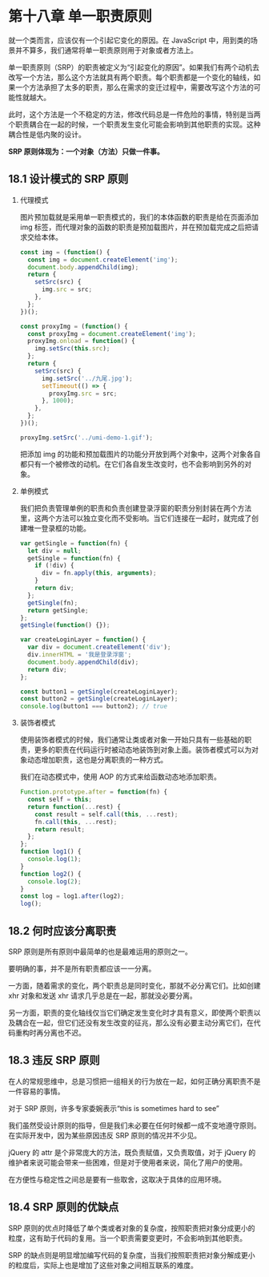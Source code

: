 # 第十八章 单一职责原则

就一个类而言，应该仅有一个引起它变化的原因。在 JavaScript 中，用到类的场景并不算多，我们通常将单一职责原则用于对象或者方法上。

单一职责原则（SRP）的职责被定义为“引起变化的原因”。如果我们有两个动机去改写一个方法，那么这个方法就具有两个职责。每个职责都是一个变化的轴线，如果一个方法承担了太多的职责，那么在需求的变迁过程中，需要改写这个方法的可能性就越大。

此时，这个方法是一个不稳定的方法，修改代码总是一件危险的事情，特别是当两个职责耦合在一起的时候，一个职责发生变化可能会影响到其他职责的实现。这种耦合性是低内聚的设计。

**SRP 原则体现为：一个对象（方法）只做一件事。**

## 18.1 设计模式的 SRP 原则

1. 代理模式

   图片预加载就是采用单一职责模式的，我们的本体函数的职责是给在页面添加 img 标签，而代理对象的函数的职责是预加载图片，并在预加载完成之后把请求交给本体。

   ```js
   const img = (function() {
     const img = document.createElement('img');
     document.body.appendChild(img);
     return {
       setSrc(src) {
         img.src = src;
       },
     };
   })();

   const proxyImg = (function() {
     const proxyImg = document.createElement('img');
     proxyImg.onload = function() {
       img.setSrc(this.src);
     };
     return {
       setSrc(src) {
         img.setSrc('../九尾.jpg');
         setTimeout(() => {
           proxyImg.src = src;
         }, 1000);
       },
     };
   })();

   proxyImg.setSrc('../umi-demo-1.gif');
   ```

   把添加 img 的功能和预加载图片的功能分开放到两个对象中，这两个对象各自都只有一个被修改的动机。在它们各自发生改变时，也不会影响到另外的对象。

2. 单例模式

   我们把负责管理单例的职责和负责创建登录浮窗的职责分别封装在两个方法里，这两个方法可以独立变化而不受影响。当它们连接在一起时，就完成了创建唯一登录框的功能。

   ```js
   var getSingle = function(fn) {
     let div = null;
     getSingle = function(fn) {
       if (!div) {
         div = fn.apply(this, arguments);
       }
       return div;
     };
     getSingle(fn);
     return getSingle;
   };
   getSingle(function() {});

   var createLoginLayer = function() {
     var div = document.createElement('div');
     div.innerHTML = '我是登录浮窗';
     document.body.appendChild(div);
     return div;
   };

   const button1 = getSingle(createLoginLayer);
   const button2 = getSingle(createLoginLayer);
   console.log(button1 === button2); // true
   ```

3. 装饰者模式

   使用装饰者模式的时候，我们通常让类或者对象一开始只具有一些基础的职责，更多的职责在代码运行时被动态地装饰到对象上面。装饰者模式可以为对象动态增加职责，这也是分离职责的一种方式。

   我们在动态模式中，使用 AOP 的方式来给函数动态地添加职责。

   ```js
   Function.prototype.after = function(fn) {
     const self = this;
     return function(...rest) {
       const result = self.call(this, ...rest);
       fn.call(this, ...rest);
       return result;
     };
   };
   function log1() {
     console.log(1);
   }
   function log2() {
     console.log(2);
   }
   const log = log1.after(log2);
   log();
   ```

## 18.2 何时应该分离职责

SRP 原则是所有原则中最简单的也是最难运用的原则之一。

要明确的事，并不是所有职责都应该一一分离。

一方面，随着需求的变化，两个职责总是同时变化，那就不必分离它们。比如创建 xhr 对象和发送 xhr 请求几乎总是在一起，那就没必要分离。

另一方面，职责的变化轴线仅当它们确定发生变化时才具有意义，即使两个职责以及耦合在一起，但它们还没有发生改变的征兆，那么没有必要主动分离它们，在代码重构时再分离也不迟。

## 18.3 违反 SRP 原则

在人的常规思维中，总是习惯把一组相关的行为放在一起，如何正确分离职责不是一件容易的事情。

对于 SRP 原则，许多专家委婉表示“this is sometimes hard to see”

我们虽然受设计原则的指导，但是我们未必要在任何时候都一成不变地遵守原则。在实际开发中，因为某些原因违反 SRP 原则的情况并不少见。

jQuery 的 attr 是个非常庞大的方法，既负责赋值，又负责取值，对于 jQuery 的维护者来说可能会带来一些困难，但是对于使用者来说，简化了用户的使用。

在方便性与稳定性之间总是要有一些取舍，这取决于具体的应用环境。

## 18.4 SRP 原则的优缺点

SRP 原则的优点时降低了单个类或者对象的复杂度，按照职责把对象分成更小的粒度，这有助于代码的复用。当一个职责需要变更时，不会影响到其他职责。

SRP 的缺点则是明显增加编写代码的复杂度，当我们按照职责把对象分解成更小的粒度后，实际上也是增加了这些对象之间相互联系的难度。
